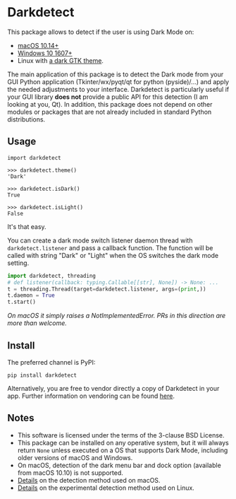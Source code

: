 # Darkdetect

This package allows to detect if the user is using Dark Mode on:

- [macOS 10.14+](https://support.apple.com/en-us/HT208976)
- [Windows 10 1607+](https://blogs.windows.com/windowsexperience/2016/08/08/windows-10-tip-personalize-your-pc-by-enabling-the-dark-theme/)
- Linux with [a dark GTK theme](https://www.gnome-look.org/browse/cat/135/ord/rating/?tag=dark).

The main application of this package is to detect the Dark mode from your GUI Python application (Tkinter/wx/pyqt/qt for python (pyside)/...) and apply the needed adjustments to your interface. Darkdetect is particularly useful if your GUI library **does not** provide a public API for this detection (I am looking at you, Qt). In addition, this package does not depend on other modules or packages that are not already included in standard Python distributions.


## Usage

```
import darkdetect

>>> darkdetect.theme()
'Dark'

>>> darkdetect.isDark()
True

>>> darkdetect.isLight()
False
```
It's that easy.

You can create a dark mode switch listener daemon thread with `darkdetect.listener` and pass a callback function. The function will be called with string "Dark" or "Light" when the OS switches the dark mode setting.

``` python
import darkdetect, threading
# def listener(callback: typing.Callable[[str], None]) -> None: ...
t = threading.Thread(target=darkdetect.listener, args=(print,))
t.daemon = True
t.start()
```

*On macOS it simply raises a NotImplementedError. PRs in this direction are more than welcome.*

## Install

The preferred channel is PyPI:
```
pip install darkdetect
```

Alternatively, you are free to vendor directly a copy of Darkdetect in your app. Further information on vendoring can be found [here](https://medium.com/underdog-io-engineering/vendoring-python-dependencies-with-pip-b9eb6078b9c0).

## Notes

- This software is licensed under the terms of the 3-clause BSD License.
- This package can be installed on any operative system, but it will always return `None` unless executed on a OS that supports Dark Mode, including older versions of macOS and Windows.
- On macOS, detection of the dark menu bar and dock option (available from macOS 10.10) is not supported.
- [Details](https://stackoverflow.com/questions/25207077/how-to-detect-if-os-x-is-in-dark-mode) on the detection method used on macOS.
- [Details](https://askubuntu.com/questions/1261366/detecting-dark-mode#comment2132694_1261366) on the experimental detection method used on Linux.
